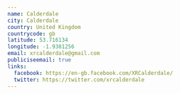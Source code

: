 ```yaml
---
name: Calderdale
city: Calderdale
country: United Kingdom
countrycode: gb
latitude: 53.716134
longitude: -1.9381256
email: xrcalderdale@gmail.com
publiciseemail: true
links:
  facebook: https://en-gb.facebook.com/XRCalderdale/
  twitter: https://twitter.com/xrcalderdale
---
```


